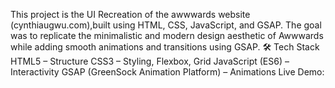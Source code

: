 This project is the UI Recreation of the awwwards website (cynthiaugwu.com),built using HTML, CSS, JavaScript, and GSAP.
The goal was to replicate the minimalistic and modern design aesthetic of Awwwards while adding smooth animations and transitions using GSAP.
🛠️ Tech Stack
HTML5 – Structure
CSS3 – Styling, Flexbox, Grid
JavaScript (ES6) – Interactivity
GSAP (GreenSock Animation Platform) – Animations
Live Demo:
